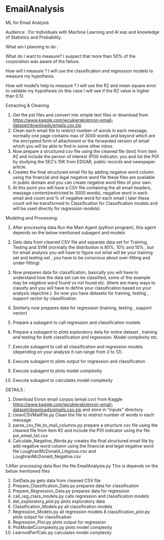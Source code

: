 # EmailAnalysis
ML for Email Analysis

Audience : For Individuals with Machine Learning and AI exp and   knowledge of Statistics and Probability.
 
What am I planning to do :

What do I want to measure? I suspect that more than 50% of the corporation was aware of the failure.

How will I measure ? I will use the classification and regression models to measure my hypothesis.

How will model’s  help to measure ? I will use the R2 and mean square error to validate my hypothesis (in this case I will see if the R2 value is higher than 0.5)

Extracting & Cleaning
1. Get the pst files and convert into simple text files or download from https://www.kaggle.com/wcukierski/enron-email-dataset/downloads/emails.csv.zip 
2. Clean each email file to restrict number of words in each message, normally one page contains max of 3000 words and beyond which are the encrypted form of attachment or the forwarded version of email which you will be able to find in some other inbox.
3. Now prepare a structured csv file using the cleaned file (text) from item #2 and include the person of interest (POI) indicator, you and list the POI by studying the SEC’s 10K from EDGAR, public records and newspaper article.
4. Creates the final structured email file by adding negative word column using the financial and legal negative word file these files are available in public domain and you can create negative word files of your own.
5. At this point you will have a CSV file containing the all email headers, message content(restricted to 3000 words), negative word in each email and count and % of negative word for each email ( later these count will be transformed to Classification for Classification models and will be used directly for regression models)

Modeling and Processing:

 

1. After processing data Run the Main Agent (python program), this agent depends on the below mentioned subagent and models

1.  Gets data from cleaned CSV file and separate data set for Training, Testing and SVM (normally the distribution is 80%, 10% and 10% , but for email analysis you will have to figure out what will be your training set and testing set , you have to be conscious about over-fitting and under-fitting)
2.  Now prepares data for classification, basically you will have to understand how the data set can be classified, some of the example may be negative word found vs not found etc. (there are many ways to classify and you will have to define your classification based on your analysis objective.). So now you have datasets for  training, testing , support vector by classification
3.  Similarly now  prepares data for regression (training, testing , support vector)
4.  Prepare a subagent to call regression and classification models
5.  Prepare a subagent to plots exploratory data for entire dataset , training and testing for both classification and regression. Model complexity etc.
6.  Execute subagent to call all   classification and regression models (depending on your analysis it can range from 2 to 12).
7.  Execute subagent to plots output for regression and classification
8.  Execute subagent to plots model complexity
9.  Execute subagent to calculates model complexity



DETAILS :

1.	Download Enron email corpus (email.csv) from Kaggle https://www.kaggle.com/wcukierski/enron-email-dataset/downloads/emails.csv.zip and store in "inputs" directory
2.	cleanCSVMailFile.py Clean the file to restrict number of words in each message
3.	parse_csv_file_to_mail_columns.py prepare a structure csv file using the cleaned file from item #2 and include the POI indicator using the file poi_email_list.csv
4.	Calculate_Negative_Words.py creates the final structured email file by add negative word column using the financial and legal negative word file LoughranMcDonald_Litigious.csv and LoughranMcDonald_Negative.csv




1.After processing data Run the file EmailAnalysis.py This is depends on the below mentioned files
1.	GetData.py gets data from cleaned CSV file
2.	Prepare_Classification_Data.py prepares data for classification
3.	Prepare_Regression_Data.py prepares data for regression
4.	call_reg_class_models.py calls regression and classification models
5.	dat_exploratory_plot.py plots exploratory data
6.	Classification_Models.py all classification models
7.	Regression_Models.py all regression models 8 classification_plot.py plots output for classification
8.	Regression_Plot.py plots output for regression
9.	PlotModelCcomplexity.py plots model complexity
10.	LearnndPerfCalc.py calculates model complexity
